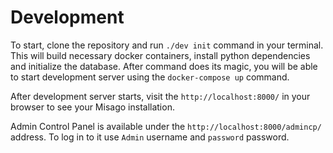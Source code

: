 
Development
===========

To start, clone the repository and run ``./dev init`` command in your terminal. This will build necessary docker containers, install python dependencies and initialize the database. After command does its magic, you will be able to start development server using the ``docker-compose up`` command.

After development server starts, visit the ``http://localhost:8000/`` in your browser to see your Misago installation.

Admin Control Panel is available under the ``http://localhost:8000/admincp/`` address. To log in to it use ``Admin`` username and ``password`` password.

